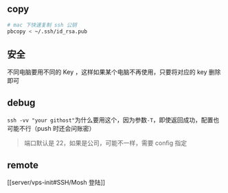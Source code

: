 
## copy

```sh
# mac 下快速复制 ssh 公钥
pbcopy < ~/.ssh/id_rsa.pub 
```

## 安全

不同电脑要用不同的 Key ，这样如果某个电脑不再使用，只要将对应的 key 删除即可

## debug

`ssh -vv "your githost"`为什么要用这个，因为参数`-T`，即使返回成功，配置也可能不行（push 时还会问账密）

> 端口默认是 22，如果是公司，可能不一样，需要 config 指定

## remote

[[server/vps-init#SSH/Mosh 登陆]]